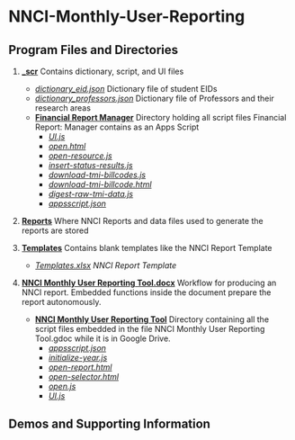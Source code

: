 # NNCI-Monthly-User-Reporting

## Program Files and Directories

1.  [**\_scr**](./_scr) Contains dictionary, script, and UI files

    - [_dictionary_eid.json_](./_scr/dictionary_eid.json) Dictionary file of student EIDs
    - [_dictionary_professors.json_](./_scr/dictionary_professors.json) Dictionary file of Professors and their research areas
    - [**Financial Report Manager**](./scr/Financial%20Report%20Manager) Directory holding all script files Financial Report: Manager contains as an Apps Script
      - [_UI.js_](./_scr/Financial%20Report%20Manager/UI.js)
      - [_open.html_](./_scr/Financial%20Report%20Manager/open.html)
      - [_open-resource.js_](./_scr/Financial%20Report%20Manager/open-resource.js)
      - [_insert-status-results.js_](./_scr/Financial%20Report%20Manager/insert-status-results.js)
      - [_download-tmi-billcodes.js_](./_scr/Financial%20Report%20Manager/download-tmi-billcodes.js)
      - [_download-tmi-billcode.html_](./_scr/Financial%20Report%20Manager/download-tmi-billcode.html)
      - [_digest-raw-tmi-data.js_](./_scr/Financial%20Report%20Manager/digest-raw-tmi-data.js)
      - [_appsscript.json_](./_scr/Financial%20Report%20Manager/appsscript.json)

2.  [**Reports**](./Reports) Where NNCI Reports and data files used to generate the reports are stored
3.  [**Templates**](./Templates) Contains blank templates like the NNCI Report Template
    - [_Templates.xlsx_](./Templates/Template.xlsx) _NNCI Report Template_
4.  [**NNCI Monthly User Reporting Tool.docx**](./NNCI%20Monthly%20User%20Reporting%20Tool.docx) Workflow for producing an NNCI report. Embedded functions inside the document prepare the report autonomously.
    - [**NNCI Monthly User Reporting Tool**](NNCI%20Monthly%20User%20Reporting%20Tool) Directory containing all the script files embedded in the file NNCI Monthly User Reporting Tool.gdoc while it is in Google Drive.
      - [_appsscript.json_](./NNCI%20Monthly%20User%20Reporting%20Tool/appsscript.json)
      - [_initialize-year.js_](./NNCI%20Monthly%20User%20Reporting%20Tool/initialize-year.js)
      - [_open-report.html_](./NNCI%20Monthly%20User%20Reporting%20Tool/open-report.html)
      - [_open-selector.html_](./NNCI%20Monthly%20User%20Reporting%20Tool/open-selector.html)
      - [_open.js_](./NNCI%20Monthly%20User%20Reporting%20Tool/open.js)
      - [_UI.js_](./NNCI%20Monthly%20User%20Reporting%20Tool/UI.js)

## Demos and Supporting Information
